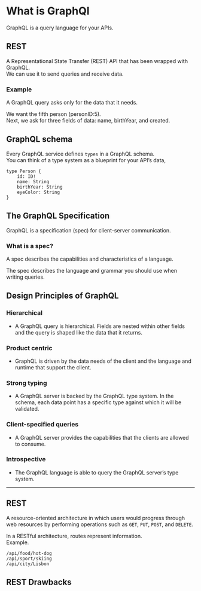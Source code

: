 # What is GraphQl

GraphQL is a query language for your APIs.

## REST

A Representational State Transfer (REST) API that has been wrapped with GraphQL.  
We can use it to send queries and receive data.

### Example

A GraphQL query asks only for the data that it needs.

We want the fifth person (personID:5).  
Next, we ask for three fields of data: name, birthYear, and created.

## GraphQL schema

Every GraphQL service defines `types` in a GraphQL schema.  
You can think of a type system as a blueprint for your API’s data,

```
type Person {
    id: ID!
    name: String
    birthYear: String 
    eyeColor: String
}
```

## The GraphQL Specification

GraphQL is a specification (spec) for client-server communication.

### What is a spec?
A spec describes the capabilities and characteristics of a language.

The spec describes the language and grammar you should use when writing queries.


## Design Principles of GraphQL

### Hierarchical
- A GraphQL query is hierarchical. Fields are nested within other fields and the query is shaped like the data that it returns.
### Product centric
- GraphQL is driven by the data needs of the client and the language and runtime that support the client.
### Strong typing
- A GraphQL server is backed by the GraphQL type system. In the schema, each data point has a specific type against which it will be validated.
### Client-specified queries
- A GraphQL server provides the capabilities that the clients are allowed to consume.
### Introspective
- The GraphQL language is able to query the GraphQL server’s type system.


---


## REST
A resource-oriented architecture in which users would progress through web resources by performing operations such as `GET`, `PUT`, `POST`, and `DELETE`.   

In a RESTful architecture, routes represent information.   
Example.
```
/api/food/hot-dog
/api/sport/skiing
/api/city/Lisbon
```
## REST Drawbacks
